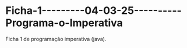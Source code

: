 # Ficha-1---------04-03-25----------Programa-o-Imperativa
Ficha 1 de programação imperativa (java).
